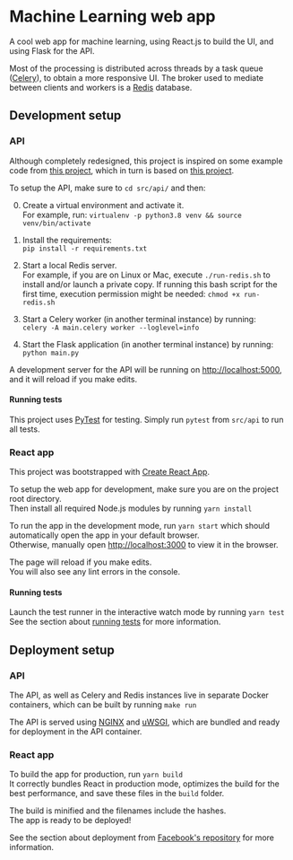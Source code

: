 # Machine Learning web app
A cool web app for machine learning, using React.js to build the UI, and using Flask for the API.

Most of the processing is distributed across threads by a task queue ([Celery](https://docs.celeryproject.org/)), to obtain a more responsive UI. The broker used to mediate between clients and workers is a [Redis](https://redis.io/) database.

## Development setup

### API

Although completely redesigned, this project is inspired on some example code from [this project](https://github.com/jwhelland/flask-socketio-celery-example), which in turn is based on [this project](https://github.com/miguelgrinberg/flask-celery-example).

To setup the API, make sure to `cd src/api/` and then:

0. Create a virtual environment and activate it.\
For example, run: `virtualenv -p python3.8 venv && source venv/bin/activate`

1. Install the requirements:\
`pip install -r requirements.txt`

2. Start a local Redis server.\
For example, if you are on Linux or Mac, execute `./run-redis.sh` to install and/or launch a private copy. If running this bash script for the first time, execution permission might be needed: `chmod +x run-redis.sh`

3. Start a Celery worker (in another terminal instance) by running:\
`celery -A main.celery worker --loglevel=info`

4. Start the Flask application (in another terminal instance) by running:\
`python main.py`

A development server for the API will be running on [http://localhost:5000](http://localhost:5000), and it will reload if you make edits.

#### Running tests

This project uses [PyTest](https://docs.pytest.org/) for testing. Simply run `pytest` from `src/api` to run all tests.

### React app

This project was bootstrapped with [Create React App](https://github.com/facebook/create-react-app).

To setup the web app for development, make sure you are on the project root directory.\
Then install all required Node.js modules by running `yarn install`

To run the app in the development mode, run `yarn start` which should automatically open the app in your default browser.\
Otherwise, manually open [http://localhost:3000](http://localhost:3000) to view it in the browser.

The page will reload if you make edits.\
You will also see any lint errors in the console.

#### Running tests

Launch the test runner in the interactive watch mode by running `yarn test`\
See the section about [running tests](https://facebook.github.io/create-react-app/docs/running-tests) for more information.

## Deployment setup

### API

The API, as well as Celery and Redis instances live in separate Docker containers, which can be built by running `make run`

The API is served using [NGINX](https://nginx.org/) and [uWSGI](https://uwsgi-docs.readthedocs.io/), which are bundled and ready for deployment in the API container.

### React app

To build the app for production, run `yarn build`\
It correctly bundles React in production mode, optimizes the build for the best performance, and save these files in the `build` folder.

The build is minified and the filenames include the hashes.\
The app is ready to be deployed!

See the section about deployment from [Facebook's repository](https://facebook.github.io/create-react-app/docs/deployment) for more information.
